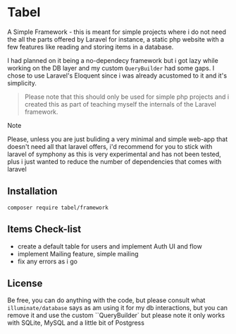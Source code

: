 # Tabel

A Simple Framework - this is meant for simple projects where i do not need the all the parts offered by Laravel for instance, a static php website with a few features like reading and storing items in a database. 

I had planned on it being a no-dependecy framework but i got lazy while working on the DB layer and my custom `QueryBuilder` had some gaps. I chose to use Laravel's Eloquent since i was already acustomed to it and it's simplicity.

> Please note that this should only be used for simple php projects and i created this as part of teaching myself the internals of the Laravel framework.

> [!NOTE]
> Please, unless you are just buliding a very minimal and simple web-app that doesn't need all that laravel offers, i'd recommend for you to stick with laravel of symphony as this is very experimental and has not been tested, plus i just wanted to reduce the number of dependencies that comes with laravel


## Installation
```
composer require tabel/framework
```

## Items Check-list
* create a default table for users and implement Auth UI and flow
* implement Mailing feature, simple mailing
* fix any errors as i go

## License

Be free, you can do anything with the code, but please consult what  `illuminate/database` says as am using it for my db interactions, but you can remove it and use the custom ``QueryBuilder` but please note it only works with SQLite, MySQL and a little bit of Postgress

